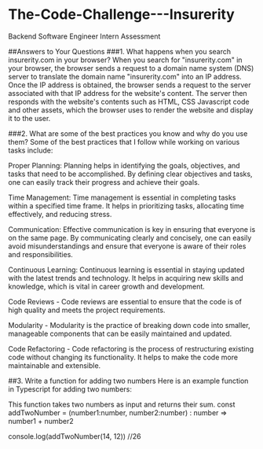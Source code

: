 # The-Code-Challenge---Insurerity
Backend Software Engineer Intern Assessment

##Answers to Your Questions
###1. What happens when you search insurerity.com in your browser?
When you search for "insurerity.com" in your browser, the browser sends a request to a domain name system (DNS) server to translate the domain name "insurerity.com" into an IP address. Once the IP address is obtained, the browser sends a request to the server associated with that IP address for the website's content. The server then responds with the website's contents such as HTML, CSS Javascript code and other assets, which the browser uses to render the website and display it to the user.

###2. What are some of the best practices you know and why do you use them?
Some of the best practices that I follow while working on various tasks include:

Proper Planning: Planning helps in identifying the goals, objectives, and tasks that need to be accomplished. By defining clear objectives and tasks, one can easily track their progress and achieve their goals.

Time Management: Time management is essential in completing tasks within a specified time frame. It helps in prioritizing tasks, allocating time effectively, and reducing stress.

Communication: Effective communication is key in ensuring that everyone is on the same page. By communicating clearly and concisely, one can easily avoid misunderstandings and ensure that everyone is aware of their roles and responsibilities.

Continuous Learning: Continuous learning is essential in staying updated with the latest trends and technology. It helps in acquiring new skills and knowledge, which is vital in career growth and development.

Code Reviews - Code reviews are essential to ensure that the code is of high quality and meets the project requirements.

Modularity - Modularity is the practice of breaking down code into smaller, manageable components that can be easily maintained and updated.

Code Refactoring - Code refactoring is the process of restructuring existing code without changing its functionality. It helps to make the code more maintainable and extensible.

##3. Write a function for adding two numbers
Here is an example function in Typescript for adding two numbers:

This function takes two numbers as input and returns their sum.
const addTwoNumber = (number1:number, number2:number) : number => number1 + number2

console.log(addTwoNumber(14, 12))  //26



